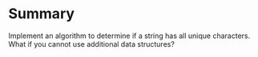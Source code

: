 # Summary
Implement an algorithm to determine if a string has all unique characters. What if you 
cannot use additional data structures? 